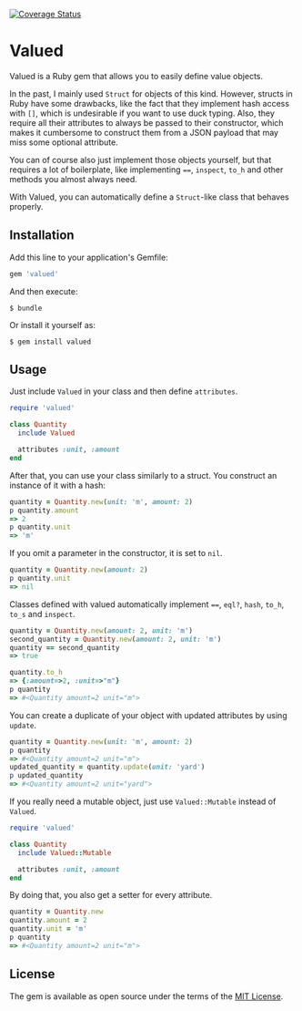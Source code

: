 [![Coverage Status](https://coveralls.io/repos/github/mmainz/valued/badge.svg?branch=master)](https://coveralls.io/github/mmainz/valued?branch=master)

# Valued

Valued is a Ruby gem that allows you to easily define value objects.

In the past, I mainly used `Struct` for objects of this kind. However, structs
in Ruby have some drawbacks, like the fact that they implement hash access with
`[]`, which is undesirable if you want to use duck typing. Also, they require
all their attributes to always be passed to their constructor, which makes it
cumbersome to construct them from a JSON payload that may miss some optional
attribute.

You can of course also just implement those objects yourself, but that requires
a lot of boilerplate, like implementing `==`, `inspect`, `to_h` and other
methods you almost always need.

With Valued, you can automatically define a `Struct`-like class that behaves
properly.

## Installation

Add this line to your application's Gemfile:

```ruby
gem 'valued'
```

And then execute:

    $ bundle

Or install it yourself as:

    $ gem install valued

## Usage

Just include `Valued` in your class and then define `attributes`.

```ruby
require 'valued'

class Quantity
  include Valued

  attributes :unit, :amount
end
```

After that, you can use your class similarly to a struct. You construct an
instance of it with a hash:

```ruby
quantity = Quantity.new(unit: 'm', amount: 2)
p quantity.amount
=> 2
p quantity.unit
=> 'm'
```

If you omit a parameter in the constructor, it is set to `nil`.

```ruby
quantity = Quantity.new(amount: 2)
p quantity.unit
=> nil
```

Classes defined with valued automatically implement `==`, `eql?`, `hash`,
`to_h`, `to_s` and `inspect`.

```ruby
quantity = Quantity.new(amount: 2, unit: 'm')
second_quantity = Quantity.new(amount: 2, unit: 'm')
quantity == second_quantity
=> true

quantity.to_h
=> {:amount=>2, :unit=>"m"}
p quantity
=> #<Quantity amount=2 unit="m">
```

You can create a duplicate of your object with updated attributes by using
`update`.

```ruby
quantity = Quantity.new(unit: 'm', amount: 2)
p quantity
=> #<Quantity amount=2 unit="m">
updated_quantity = quantity.update(unit: 'yard')
p updated_quantity
=> #<Quantity amount=2 unit="yard">
```

If you really need a mutable object, just use `Valued::Mutable` instead of
`Valued`.

```ruby
require 'valued'

class Quantity
  include Valued::Mutable

  attributes :unit, :amount
end
```

By doing that, you also get a setter for every attribute.

```ruby
quantity = Quantity.new
quantity.amount = 2
quantity.unit = 'm'
p quantity
=> #<Quantity amount=2 unit="m">
```

## License

The gem is available as open source under the terms of the
[MIT License](https://opensource.org/licenses/MIT).
